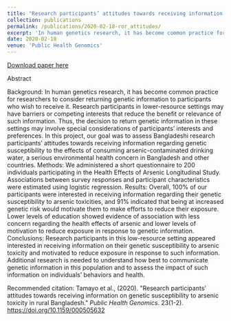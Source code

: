 ```yaml
---
title: "Research participants’ attitudes towards receiving information on genetic susceptibility to arsenic toxicity in rural Bangladesh"
collection: publications
permalink: /publications/2020-02-18-ror_attitudes/
excerpt: 'In human genetics research, it has become common practice for researchers to consider returning genetic information to participants who wish to receive it. Research participants in lower-resource settings may have barriers or competing interests that reduce the benefit or relevance of such information. Thus, the decision to return genetic information in these settings may involve special considerations of participants’ interests and preferences. In this project, our goal was to assess Bangladeshi research participants’ attitudes towards receiving information regarding genetic susceptibility to the effects of consuming arsenic-contaminated drinking water, a serious environmental health concern in Bangladesh and other countries.'
date: 2020-02-18
venue: 'Public Health Genomics'
---
```

[Download paper here](http://lizeth-tamayo.github.io/files/tamayo_ror_publichealthgenomics.pdf)

Abstract

Background: In human genetics research, it has become common practice for researchers to consider returning genetic information to participants who wish to receive it. Research participants in lower-resource settings may have barriers or competing interests that reduce the benefit or relevance of such information. Thus, the decision to return genetic information in these settings may involve special considerations of participants’ interests and preferences. In this project, our goal was to assess Bangladeshi research participants’ attitudes towards receiving information regarding genetic susceptibility to the effects of consuming arsenic-contaminated drinking water, a serious environmental health concern in Bangladesh and other countries. Methods: We administered a short questionnaire to 200 individuals participating in the Health Effects of Arsenic Longitudinal Study. Associations between survey responses and participant characteristics were estimated using logistic regression. Results: Overall, 100% of our participants were interested in receiving information regarding their genetic susceptibility to arsenic toxicities, and 91% indicated that being at increased genetic risk would motivate them to make efforts to reduce their exposure. Lower levels of education showed evidence of association with less concern regarding the health effects of arsenic and lower levels of motivation to reduce exposure in response to genetic information. Conclusions: Research participants in this low-resource setting appeared interested in receiving information on their genetic susceptibility to arsenic toxicity and motivated to reduce exposure in response to such information. Additional research is needed to understand how best to communicate genetic information in this population and to assess the impact of such information on individuals’ behaviors and health.

Recommended citation: Tamayo et al., (2020). "Research participants’ attitudes towards receiving information on genetic susceptibility to arsenic toxicity in rural Bangladesh." <i>Public Health Genomics</i>. 23(1-2). https://doi.org/10.1159/000505632
